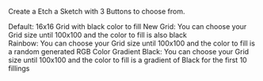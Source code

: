 Create a Etch a Sketch with 3 Buttons to choose from.

Default: 16x16 Grid with black color to fill
New Grid: You can choose your Grid size until 100x100 and the color to fill is also black<br>
Rainbow: You can choose your Grid size until 100x100 and the color to fill is a random generated RGB Color
Gradient Black: You can choose your Grid size until 100x100 and the color to fill is a gradient of Black for the first 10 fillings

